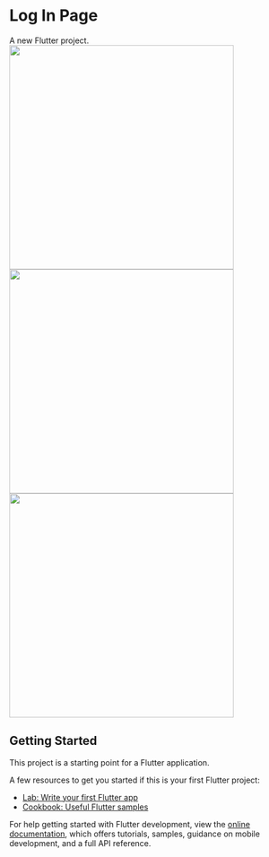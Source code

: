 #  Log In Page

A new Flutter project.
<img src="https://user-images.githubusercontent.com/113710907/195605006-56f5fab0-5dd0-4c66-aefc-3f3bc17ab195.jpg" width="400">
<img src="https://user-images.githubusercontent.com/113710907/195605015-236ef9c5-5780-44c4-9d30-0a280947190b.jpg" width="400">
<img src="https://user-images.githubusercontent.com/113710907/195605017-11524aee-bbd5-4e40-ab4d-561340e284ed.jpg" width="400">




## Getting Started

This project is a starting point for a Flutter application.

A few resources to get you started if this is your first Flutter project:

- [Lab: Write your first Flutter app](https://docs.flutter.dev/get-started/codelab)
- [Cookbook: Useful Flutter samples](https://docs.flutter.dev/cookbook)

For help getting started with Flutter development, view the
[online documentation](https://docs.flutter.dev/), which offers tutorials,
samples, guidance on mobile development, and a full API reference.

